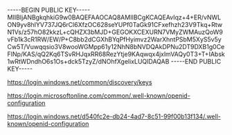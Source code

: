 -----BEGIN PUBLIC KEY-----
MIIBIjANBgkqhkiG9w0BAQEFAAOCAQ8AMIIBCgKCAQEAvIqz+4+ER/vNWLON9yv8hIYV737JQ6rCl6XfzOC628seYUPf0TaGk91CFxefhzh23V9Tkq+RtwN1Vs/z57hO82kkzL+cQHZX3bMJD+GEGOKXCEXURN7VMyZWMAuzQoW9vFb1k3cR1RW/EW/P+C8bb2dCGXhBYqPfHyimvz2WarXhntPSbM5XyS5v5yCw5T/Vuwqqsio3V8wooWGMpp61y12NhN8bNVDQAkDPNu2DT9DXB1g0CeFINp/KAS/qQ2Kq6TSvRHJqxRR68RezYtje9KAqwqx4jxlmVAQy0T3+T+IAbsk1wRtWDndhO6s1Os+dck5TzyZ/dNOhfXgelixLUQIDAQAB
-----END PUBLIC KEY-----

https://login.windows.net/common/discovery/keys

https://login.microsoftonline.com/common/.well-known/openid-configuration

https://login.windows.net/d540fc2e-db24-4ad7-8c51-99f00b13f134/.well-known/openid-configuration